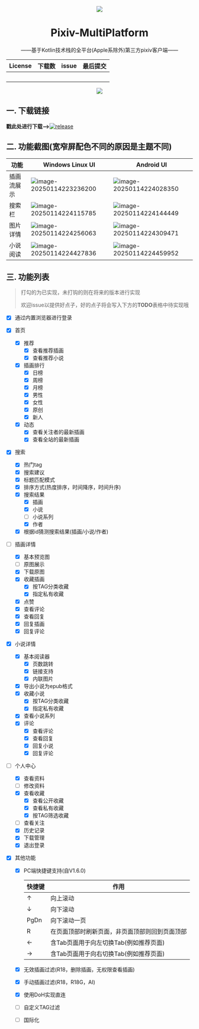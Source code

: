 <div align="center">
    <img src=".idea/icon.png"/>
    <h1>Pixiv-MultiPlatform</h1>
    <p>——基于Kotlin技术栈的全平台(Apple系除外)第三方pixiv客户端——</p>
    <table>
        <thead align="center">
            <tr>
                <th>License</th>
                <th>下载数</th>
                <th>issue</th>
                <th>最后提交</th>
            </tr>
        </thead>
        <tbody align="center">
            <tr>
                <td>
                    <img src="https://img.shields.io/github/license/kagg886/Pixiv-MultiPlatform" alt="" srcset="">
                </td>
                <td>
                    <img src="https://img.shields.io/github/downloads/kagg886/Pixiv-MultiPlatform/total" alt=""
                        srcset="">
                </td>
                <td>
                    <img src="https://img.shields.io/github/issues/kagg886/Pixiv-MultiPlatform" alt="" srcset="">
                    <img src="https://img.shields.io/github/issues-closed/kagg886/Pixiv-MultiPlatform" alt="">
                </td>
                <th>
                    <img src="https://img.shields.io/github/last-commit/kagg886/Pixiv-MultiPlatform" alt="" srcset="">
                </th>
            </tr>
        </tbody>
    </table>
    <img src="./README.assets/630c53942ab78d98e13d0ac9e566211c.png" />
</div>


## 一. 下载链接

**戳此处进行下载-->**[![release](https://img.shields.io/github/v/release/kagg886/Pixiv-MultiPlatform)](https://github.com/kagg886/Pixiv-MultiPlatform/releases/latest)

## 二. 功能截图(宽窄屏配色不同的原因是主题不同)

| 功能       | Windows Linux UI                                             | Android UI                                                   |
| ---------- | ------------------------------------------------------------ | ------------------------------------------------------------ |
| 插画流展示 | ![image-20250114223236200](./README.assets/image-20250114223236200.png) | ![image-20250114224028350](./README.assets/image-20250114224028350.png) |
| 搜索栏     | ![image-20250114224115785](./README.assets/image-20250114224115785.png) | ![image-20250114224144449](./README.assets/image-20250114224144449.png) |
| 图片详情   | ![image-20250114224256063](./README.assets/image-20250114224256063.png) | ![image-20250114224309471](./README.assets/image-20250114224309471.png) |
| 小说阅读   | ![image-20250114224427836](./README.assets/image-20250114224427836.png) | ![image-20250114224459952](./README.assets/image-20250114224459952.png) |



## 三. 功能列表

> 打勾的为已实现，未打钩的则在将来的版本进行实现
>
> 欢迎issue以提供好点子，好的点子将会写入下方的**TODO**表格中待实现哦

- [x] 通过内置浏览器进行登录
- [x] 首页
  - [x] 推荐
    - [x] 查看推荐插画
    - [x] 查看推荐小说
  - [x] 插画排行
    - [x] 日榜
    - [x] 周榜
    - [x] 月榜
    - [x] 男性
    - [x] 女性
    - [x] 原创
    - [x] 新人
  - [x] 动态
    - [x] 查看关注者的最新插画
    - [x] 查看全站的最新插画
- [x] 搜索
  - [x] 热门tag
  - [x] 搜索建议
  - [x] 标题匹配模式
  - [x] 排序方式(热度排序，时间降序，时间升序)
  - [x] 搜索结果
    - [x] 插画
    - [x] 小说
    - [ ] 小说系列
    - [x] 作者
  - [x] 根据id猜测搜索结果(插画/小说/作者)
- [ ] 插画详情
  - [x] 基本预览图
  - [ ] 原图展示
  - [x] 下载原图
  - [x] 收藏插画
    - [x] 按TAG分类收藏
    - [x] 指定私有收藏
  - [x] 点赞
  - [x] 查看评论
  - [x] 查看回复
  - [x] 回复插画
  - [x] 回复评论
- [x] 小说详情
  - [x] 基本阅读器
    - [x] 页数跳转
    - [x] 链接支持
    - [x] 内联图片
  - [x] 导出小说为epub格式
  - [x] 收藏小说
    - [x] 按TAG分类收藏
    - [x] 指定私有收藏
  - [x] 查看小说系列
  - [x] 评论
    - [x] 查看评论
    - [x] 查看回复
    - [x] 回复小说
    - [x] 回复评论
- [ ] 个人中心
  - [x] 查看资料
  - [ ] 修改资料
  - [x] 查看收藏
    - [x] 查看公开收藏
    - [x] 查看私有收藏
    - [x] 按TAG筛选收藏
  - [ ] 查看关注
  - [x] 历史记录
  - [x] 下载管理
  - [x] 退出登录
- [x] 其他功能
  
  - [x] PC端快捷键支持(自V1.6.0)
  
    | 快捷键 | 作用                                           |
    | ------ | ---------------------------------------------- |
    | ↑      | 向上滚动                                       |
    | ↓      | 向下滚动                                       |
    | PgDn   | 向下滚动一页                                   |
    | R      | 在页面顶部时刷新页面，非页面顶部则回到页面顶部 |
    | ←      | 含Tab页面用于向左切换Tab(例如推荐页面)         |
    | →      | 含Tab页面用于向右切换Tab(例如推荐页面)         |
  - [x] 无效插画过滤(R18，删除插画，无权限查看插画)
  - [x] 手动插画过滤(R18，R18G，AI)
  - [x] 使用DoH实现直连
  - [ ] 自定义TAG过滤
  - [ ] 国际化